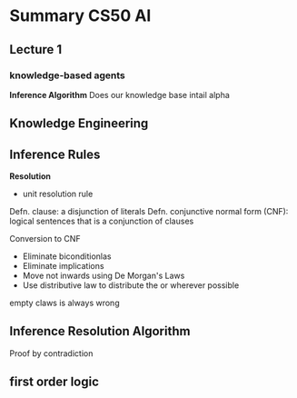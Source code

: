 # Summary CS50 AI

## Lecture 1
### knowledge-based agents

**Inference Algorithm**
Does our knowledge base intail alpha

**Knowledge Engineering**
-

 
**Inference Rules**
-
**Resolution**
- unit resolution rule
 
Defn. clause: a disjunction of literals
Defn. conjunctive normal form (CNF): logical sentences that is a conjunction of clauses

Conversion to CNF
- Eliminate biconditionlas
- Eliminate implications
- Move not inwards using De Morgan's Laws
- Use distributive law to distribute the or wherever possible

empty claws is always wrong


**Inference Resolution Algorithm**
- 
Proof by contradiction


**first order logic**
- 


